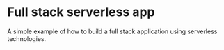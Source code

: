 # Full stack serverless app

A simple example of how to build a full stack application using serverless technologies.
